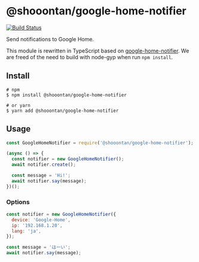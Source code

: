 # @shooontan/google-home-notifier

[![Build Status](https://travis-ci.org/shooontan/google-home-notifier.svg?branch=master)](https://travis-ci.org/shooontan/google-home-notifier)

Send notifications to Google Home.

This module is rewritten in TypeScript based on [google-home-notifier](https://github.com/noelportugal/google-home-notifier). We are freed of the need to build with node-gyp when run `npm install`.

## Install

```shell
# npm
$ npm install @shooontan/google-home-notifier

# or yarn
$ yarn add @shooontan/google-home-notifier
```

## Usage

```javascript
const GoogleHomeNotifier = require('@shooontan/google-home-notifier');

(async () => {
  const notifier = new GoogleHomeNotifier();
  await notifier.create();

  const message = 'Hi!';
  await notifier.say(message);
})();
```

### Options

```javascript
const notifier = new GoogleHomeNotifier({
  device: 'Google-Home',
  ip: '192.168.1.20',
  lang: 'ja',
});

const message = 'はーい';
await notifier.say(message);
```

